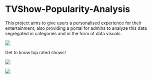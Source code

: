 # TVShow-Popularity-Analysis

This project aims to give users a personalised experience for their entertainment, also providing a portal for admins to analyze this data segregated in categories and in the form of data visuals.

<a href="https://imggmi.com" target="_blank"><img src="https://cdn1.imggmi.com/uploads/2019/10/17/de35aa774c29eae874f083b968999358-full.png" border="0"/></a>


Get to know top rated shows!

<a href="https://imggmi.com" target="_blank"><img src="https://cdn1.imggmi.com/uploads/2019/10/17/fb3213a970eb0c57705b599ea263d088-full.png" border="0"/></a>


<a href="https://imggmi.com" target="_blank"><img src="https://cdn1.imggmi.com/uploads/2019/10/17/aaf5cfe300adad078c1b8336a2aaf71a-full.png" border="0"/></a>
